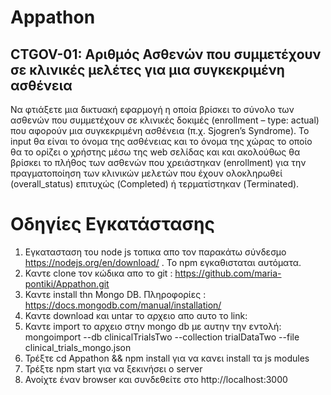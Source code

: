 # Appathon
## CTGOV-01: Αριθμός Ασθενών που συμμετέχουν σε κλινικές μελέτες για μια συγκεκριμένη ασθένεια  

Να φτιάξετε μια δικτυακή εφαρμογή η οποία βρίσκει το σύνολο των ασθενών που συμμετέχουν σε κλινικές δοκιμές (enrollment – type: actual) που αφορούν μια συγκεκριμένη ασθένεια (π.χ. Sjogren’s Syndrome). Το input θα είναι το όνομα της ασθένειας και το όνομα της χώρας το οποίο θα το ορίζει ο χρήστης μέσω της web σελίδας και και ακολούθως θα βρίσκει το πλήθος των ασθενών που χρειάστηκαν (enrollment) για την πραγματοποίηση των κλινικών μελετών που έχουν ολοκληρωθεί (overall_status) επιτυχώς (Completed) ή τερματίστηκαν (Terminated).

# Οδηγίες Εγκατάστασης

1. Εγκατασταση του node js τοπικα απο τον παρακάτω σύνδεσμο https://nodejs.org/en/download/ . To npm εγκαθισταται αυτόματα.
2. Καντε clone τον κώδικα απο το git : https://github.com/maria-pontiki/Appathon.git
3. Καντε install thn Mongo DB. Πληροφορίες : https://docs.mongodb.com/manual/installation/
4. Καντε download και untar το αρχειο απο αυτο το link: 
5. Καντε import το αρχειο στην mongo db με αυτην την εντολή: mongoimport --db clinicalTrialsTwo --collection trialDataTwo --file clinical_trials_mongo.json
6. Τρέξτε cd Appathon && npm install για να κανει install τα js modules
7. Τρέξτε npm start για να ξεκινήσει ο server
8. Ανοίχτε έναν browser και συνδεθείτε στο http://localhost:3000
